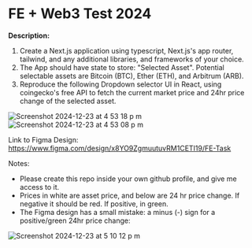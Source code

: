 # FE + Web3 Test 2024

**Description:**
1. Create a Next.js application using typescript, Next.js's app router, tailwind, and any additional libraries, and frameworks of your choice. 
2. The App should have state to store: "Selected Asset". Potential selectable assets are Bitcoin (BTC), Ether (ETH), and Arbitrum (ARB).
3. Reproduce the following Dropdown selector UI in React, using coingecko's free API to fetch the current market price and 24hr price change of the selected asset.
   
![Screenshot 2024-12-23 at 4 53 18 p m](https://github.com/user-attachments/assets/3e62d037-f6b6-4a36-afc6-287acad2d108)
![Screenshot 2024-12-23 at 4 53 08 p m](https://github.com/user-attachments/assets/76af12d1-450d-451e-bb70-f3c3cbce80b0)

Link to Figma Design:
https://www.figma.com/design/x8YO9ZgmuutuvRM1CETI19/FE-Task

Notes:
- Please create this repo inside your own github profile, and give me access to it. 
- Prices in white are asset price, and below are 24 hr price change. If negative it should be red. If positive, in green. 
- The Figma design has a small mistake: a minus (-) sign for a positive/green 24hr price change:

![Screenshot 2024-12-23 at 5 10 12 p m](https://github.com/user-attachments/assets/0064bb05-6259-42f9-ab01-b0bf30efb0ae)
